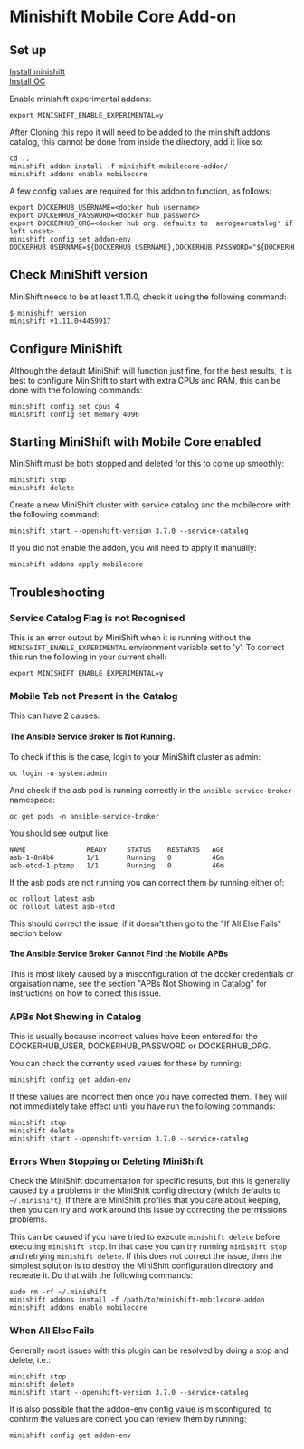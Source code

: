 # Minishift Mobile Core Add-on

## Set up
[Install minishift](https://docs.openshift.org/latest/minishift/getting-started/installing.html)  
[Install OC](https://docs.openshift.org/latest/cli_reference/get_started_cli.html#installing-the-cli)

Enable minishift experimental addons:
```
export MINISHIFT_ENABLE_EXPERIMENTAL=y
```

After Cloning this repo it will need to be added to the minishift addons catalog, this cannot be done from inside the directory, add it like so:
```
cd ..
minishift addon install -f minishift-mobilecore-addon/
minishift addons enable mobilecore
```

A few config values are required for this addon to function, as follows:
```
export DOCKERHUB_USERNAME=<docker hub username>
export DOCKERHUB_PASSWORD=<docker hub password>
export DOCKERHUB_ORG=<docker hub org, defaults to 'aerogearcatalog' if left unset>
minishift config set addon-env DOCKERHUB_USERNAME=${DOCKERHUB_USERNAME},DOCKERHUB_PASSWORD="${DOCKERHUB_PASSWORD}",DOCKERHUB_ORG=${DOCKERHUB_ORG}
```

## Check MiniShift version
MiniShift needs to be at least 1.11.0, check it using the following command:
```
$ minishift version
minishift v1.11.0+4459917
```

## Configure MiniShift
Although the default MiniShift will function just fine, for the best results, it is best to configure MiniShift to start with extra CPUs and RAM, this can be done with the following commands:
```
minishift config set cpus 4
minishift config set memory 4096
```

## Starting MiniShift with Mobile Core enabled
MiniShift must be both stopped and deleted for this to come up smoothly:
```
minishift stop
minishift delete
```

Create a new MiniShift cluster with service catalog and the mobilecore with the following command:
```
minishift start --openshift-version 3.7.0 --service-catalog
```

If you did not enable the addon, you will need to apply it manually:
```
minishift addons apply mobilecore
```

## Troubleshooting

### Service Catalog Flag is not Recognised
This is an error output by MiniShift when it is running without the `MINISHIFT_ENABLE_EXPERIMENTAL` environment variable set to 'y'. To correct this run the following in your current shell:
```
export MINISHIFT_ENABLE_EXPERIMENTAL=y
```

### Mobile Tab not Present in the Catalog
This can have 2 causes:

#### The Ansible Service Broker Is Not Running.
To check if this is the case, login to your MiniShift cluster as admin:
```
oc login -u system:admin
```

And check if the asb pod is running correctly in the `ansible-service-broker` namespace:
```
oc get pods -n ansible-service-broker
```

You should see output like:
```
NAME               READY     STATUS    RESTARTS   AGE
asb-1-8n4b6        1/1       Running   0          46m
asb-etcd-1-ptzmp   1/1       Running   0          46m
```

If the asb pods are not running you can correct them by running either of:
```
oc rollout latest asb
oc rollout latest asb-etcd
```

This should correct the issue, if it doesn't then go to the "If All Else Fails" section below.

#### The Ansible Service Broker Cannot Find the Mobile APBs
This is most likely caused by a misconfiguration of the docker credentials or orgaisation name, see the section "APBs Not Showing in Catalog" for instructions on how to correct this issue.

### APBs Not Showing in Catalog
This is usually because incorrect values have been entered for the DOCKERHUB_USER, DOCKERHUB_PASSWORD or DOCKERHUB_ORG.

You can check the currently used values for these by running:
```
minishift config get addon-env
```

If these values are incorrect then once you have corrected them. They will not immediately take effect until you have run the following commands:
```
minishift stop
minishift delete
minishift start --openshift-version 3.7.0 --service-catalog
```

### Errors When Stopping or Deleting MiniShift
Check the MiniShift documentation for specific results, but this is generally caused by a problems in the MiniShift config directory (which defaults to `~/.minishift`). If there are MiniShift profiles that you care about keeping, then you can try and work around this issue by correcting the permissions problems. 

This can be caused if you have tried to execute `minishift delete` before executing `minishift stop`. In that case you can try running `minishift stop` and retrying `minishift delete`. If this does not correct the issue, then the simplest solution is to destroy the MiniShift configuration directory and recreate it. Do that with the following commands:
```
sudo rm -rf ~/.minishift
minishift addons install -f /path/to/minishift-mobilecore-addon
minishift addons enable mobilecore
```

### When All Else Fails
Generally most issues with this plugin can be resolved by doing a stop and delete, i.e.:
```
minishift stop
minishift delete
minishift start --openshift-version 3.7.0 --service-catalog
```

It is also possible that the addon-env config value is misconfigured, to confirm the values are correct you can review them by running:
```
minishift config get addon-env
```